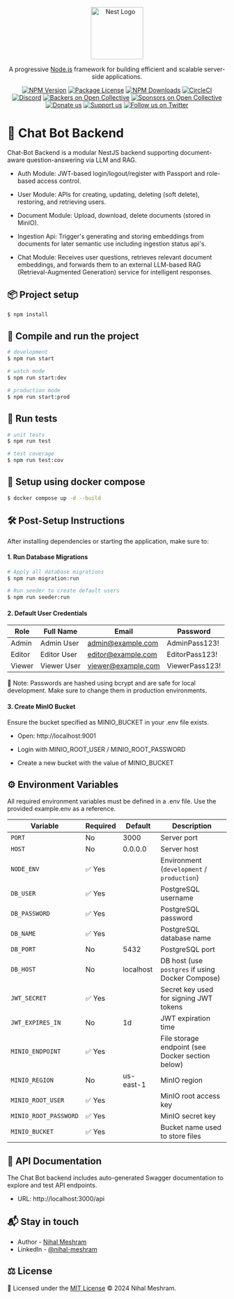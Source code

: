 <p align="center">
  <a href="http://nestjs.com/" target="blank"><img src="https://nestjs.com/img/logo-small.svg" width="120" alt="Nest Logo" /></a>
</p>

[circleci-image]: https://img.shields.io/circleci/build/github/nestjs/nest/master?token=abc123def456
[circleci-url]: https://circleci.com/gh/nestjs/nest

  <p align="center">A progressive <a href="http://nodejs.org" target="_blank">Node.js</a> framework for building efficient and scalable server-side applications.</p>
    <p align="center">
<a href="https://www.npmjs.com/~nestjscore" target="_blank"><img src="https://img.shields.io/npm/v/@nestjs/core.svg" alt="NPM Version" /></a>
<a href="https://www.npmjs.com/~nestjscore" target="_blank"><img src="https://img.shields.io/npm/l/@nestjs/core.svg" alt="Package License" /></a>
<a href="https://www.npmjs.com/~nestjscore" target="_blank"><img src="https://img.shields.io/npm/dm/@nestjs/common.svg" alt="NPM Downloads" /></a>
<a href="https://circleci.com/gh/nestjs/nest" target="_blank"><img src="https://img.shields.io/circleci/build/github/nestjs/nest/master" alt="CircleCI" /></a>
<a href="https://discord.gg/G7Qnnhy" target="_blank"><img src="https://img.shields.io/badge/discord-online-brightgreen.svg" alt="Discord"/></a>
<a href="https://opencollective.com/nest#backer" target="_blank"><img src="https://opencollective.com/nest/backers/badge.svg" alt="Backers on Open Collective" /></a>
<a href="https://opencollective.com/nest#sponsor" target="_blank"><img src="https://opencollective.com/nest/sponsors/badge.svg" alt="Sponsors on Open Collective" /></a>
  <a href="https://paypal.me/kamilmysliwiec" target="_blank"><img src="https://img.shields.io/badge/Donate-PayPal-ff3f59.svg" alt="Donate us"/></a>
    <a href="https://opencollective.com/nest#sponsor"  target="_blank"><img src="https://img.shields.io/badge/Support%20us-Open%20Collective-41B883.svg" alt="Support us"></a>
  <a href="https://twitter.com/nestframework" target="_blank"><img src="https://img.shields.io/twitter/follow/nestframework.svg?style=social&label=Follow" alt="Follow us on Twitter"></a>
</p>
  <!--[![Backers on Open Collective](https://opencollective.com/nest/backers/badge.svg)](https://opencollective.com/nest#backer)
  [![Sponsors on Open Collective](https://opencollective.com/nest/sponsors/badge.svg)](https://opencollective.com/nest#sponsor)-->

# 🧠 Chat Bot Backend

Chat-Bot Backend is a modular NestJS backend supporting document-aware question-answering via LLM and RAG.

- Auth Module: JWT-based login/logout/register with Passport and role-based access control.

- User Module: APIs for creating, updating, deleting (soft delete), restoring, and retrieving users.

- Document Module: Upload, download, delete documents (stored in MinIO).

- Ingestion Api: Trigger's generating and storing embeddings from documents for later semantic use including ingestion status api's.

- Chat Module: Receives user questions, retrieves relevant document embeddings, and forwards them to an external LLM-based RAG (Retrieval-Augmented Generation) service for intelligent responses.


## 📦 Project setup

```bash
$ npm install
```


## 🚀 Compile and run the project

```bash
# development
$ npm run start

# watch mode
$ npm run start:dev

# production mode
$ npm run start:prod
```


## 🧪 Run tests

```bash
# unit tests
$ npm run test

# test coverage
$ npm run test:cov
```

## 🐳 Setup using docker compose

```bash
$ docker compose up -d --build
```

## 🛠️ Post-Setup Instructions

After installing dependencies or starting the application, make sure to:

#### 1. Run Database Migrations
```bash
# Apply all database migrations
$ npm run migration:run

# Run seeder to create default users
$ npm run seeder:run 
```

#### 2. Default User Credentials

| Role   | Full Name   | Email                                           | Password       |
| ------ | ----------- | ----------------------------------------------- | -------------- |
| Admin  | Admin User  | [admin@example.com](mailto:admin@example.com)   | AdminPass123!  |
| Editor | Editor User | [editor@example.com](mailto:editor@example.com) | EditorPass123! |
| Viewer | Viewer User | [viewer@example.com](mailto:viewer@example.com) | ViewerPass123! |

🔐 Note: Passwords are hashed using bcrypt and are safe for local development. Make sure to change them in production environments.

#### 3. Create MinIO Bucket
Ensure the bucket specified as MINIO_BUCKET in your .env file exists.

- Open: http://localhost:9001

- Login with MINIO_ROOT_USER / MINIO_ROOT_PASSWORD

- Create a new bucket with the value of MINIO_BUCKET


## ⚙️ Environment Variables

All required environment variables must be defined in a .env file. Use the provided example.env as a reference.

| Variable              | Required | Default   | Description                                      |
| --------------------- | -------- | --------- | ------------------------------------------------ |
| `PORT`                | No       | 3000      | Server port                                      |
| `HOST`                | No       | 0.0.0.0   | Server host                                      |
| `NODE_ENV`            | ✅ Yes    |           | Environment (`development` / `production`)       |
| `DB_USER`             | ✅ Yes    |           | PostgreSQL username                              |
| `DB_PASSWORD`         | ✅ Yes    |           | PostgreSQL password                              |
| `DB_NAME`             | ✅ Yes    |           | PostgreSQL database name                         |
| `DB_PORT`             | No       | 5432      | PostgreSQL port                                  |
| `DB_HOST`             | No       | localhost | DB host (use `postgres` if using Docker Compose) |
| `JWT_SECRET`          | ✅ Yes    |           | Secret key used for signing JWT tokens           |
| `JWT_EXPIRES_IN`      | No       | 1d        | JWT expiration time                              |
| `MINIO_ENDPOINT`      | ✅ Yes    |           | File storage endpoint (see Docker section below) |
| `MINIO_REGION`        | No       | us-east-1 | MinIO region                                     |
| `MINIO_ROOT_USER`     | ✅ Yes    |           | MinIO root access key                            |
| `MINIO_ROOT_PASSWORD` | ✅ Yes    |           | MinIO secret key                                 |
| `MINIO_BUCKET`        | ✅ Yes    |           | Bucket name used to store files                  |


## 📘 API Documentation
The Chat Bot backend includes auto-generated Swagger documentation to explore and test API endpoints.

- URL: http://localhost:3000/api


## 📬 Stay in touch

- Author - [Nihal Meshram](https://github.com/nihalMeshram)
- LinkedIn - [@nihal-meshram](https://www.linkedin.com/in/nihal-meshram/)


## ⚖️ License

📜 Licensed under the [MIT License](LICENSE) © 2024 Nihal Meshram.
